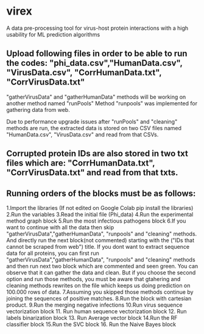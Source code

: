 # virex
A data pre-processing tool for virus-host protein interactions with a high usability for ML prediction algorithms

Upload following files in order to be able to run the codes:
"phi_data.csv","HumanData.csv", "VirusData.csv",
"CorrHumanData.txt", "CorrVirusData.txt" 
-----------------------------------------------------------------
"gatherVirusData" and "gatherHumanData" methods will be working on another method named "runPools"
Method "runpools" was implemented for gathering data from web. 

Due to performance upgrade issues after "runPools" and "cleaning" methods are run, the extracted data is stored on two CSV files named
"HumanData.csv", "VirusData.csv" and read from that CSVs.

Corrupted protein IDs are also stored in two txt files which are:
"CorrHumanData.txt", "CorrVirusData.txt" and read from that txts.
-------------------------------------------------------------------
Running orders of the blocks must be as follows:
------------------------------------------------------
1.Import the libraries (If not edited on Google Colab pip install the libraries)
2.Run the variables
3.Read the initial file (Phi_data)
4.Run the experimental method graph block
5.Run the most infectious pathogens block
6.If you want to continue with all the data then skip "gatherVirusData","gatherHumanData",
"runpools" and "cleaning" methods. And directly run the next block(not commented) starting with the ("IDs that cannot be scraped from web") title.
If you dont want to extract sequence data for all proteins, you can first run "gatherVirusData","gatherHumanData",
"runpools" and "cleaning" methods and then run next two block which are commented and seen green. 
You can observe that it can gather the data and clean. But if you choose the second option and run those methods, 
you must be aware that gtahering and cleaning methods rewrites on the file which keeps us doing prediction on 100.000 rows of data.
7.Assuming you skipped those methods continue by joining the sequences of positive matches.
8.Run the block with cartesian product.
9.Run the merging negative infections
10.Run virus sequence vectorization block
11. Run human sequence vectorization block
12. Run labels binarization block
13. Run Average vector block
14.Run the RF classifier block
15.Run the SVC block
16. Run the Naive Bayes block
